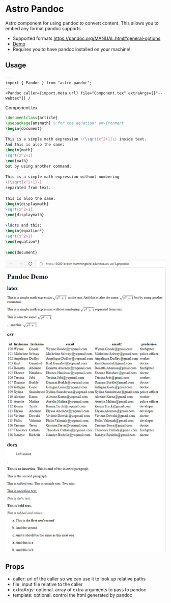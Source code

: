 # Astro Pandoc 

Astro component for using pandoc to convert content. This allows you to embed any format pandoc supports. 
- Supported formats https://pandoc.org/MANUAL.html#general-options
- [Demo](https://github.com/trashhalo/astro-pandoc/blob/main/src/components/Demo.astro)
- Requires you to have pandoc installed on your machine!

## Usage
```astro
---
import { Pandoc } from "astro-pandoc";
---
<Pandoc caller={import.meta.url} file="Component.tex" extraArgs={["--webtex"]} /
```

Component.tex
```latex
\documentclass{article}
\usepackage{amsmath} % for the equation* environment
\begin{document}

This is a simple math expression \(\sqrt{x^2+1}\) inside text. 
And this is also the same: 
\begin{math}
\sqrt{x^2+1}
\end{math}
but by using another command.

This is a simple math expression without numbering
\[\sqrt{x^2+1}\] 
separated from text.

This is also the same:
\begin{displaymath}
\sqrt{x^2+1}
\end{displaymath}

\ldots and this:
\begin{equation*}
\sqrt{x^2+1}
\end{equation*}

\end{document}
```

![Screenshot of a the rendered demo page](./PandocDemo.jpg)

## Props
* caller: url of the caller so we can use it to look up relative paths
* file: input file relative to the caller
* extraArgs: optional. array of extra arguments to pass to pandoc
* template: optional. control the html generated by pandoc